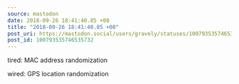 ```yaml
---
source: mastodon
date: 2018-09-26 18:41:40.85 +00
title: "2018-09-26 18:41:40.85 +00"
post_uri: https://mastodon.social/users/gravely/statuses/100793535746535732
post_id: 100793535746535732
---
```

tired: MAC address randomization

wired: GPS location randomization


